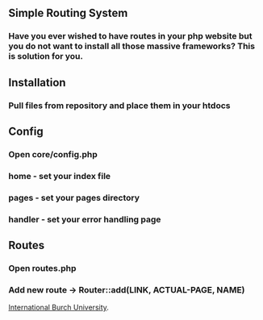 ## Simple Routing System
### Have you ever wished to have routes in your php website but you do not want to install all those massive frameworks? This is solution for you. 

## Installation
### Pull files from repository and place them in your htdocs

## Config
### Open core/config.php 
### home    - set your index file
### pages   - set your pages directory
### handler - set your error handling page

## Routes
### Open routes.php
### Add new route -> Router::add(LINK, ACTUAL-PAGE, NAME)


[International Burch University](http:ibu.edu.ba).